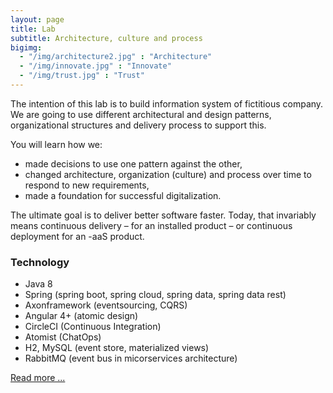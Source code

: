 ```yaml
---
layout: page
title: Lab
subtitle: Architecture, culture and process
bigimg:
  - "/img/architecture2.jpg" : "Architecture"
  - "/img/innovate.jpg" : "Innovate"
  - "/img/trust.jpg" : "Trust"
---
```


The intention of this lab is to build information system of fictitious company. We are going to use different architectural and design patterns, organizational structures and delivery process to support this.

You will learn how we:

- made decisions to use one pattern against the other,
- changed architecture, organization (culture) and process over time to respond to new requirements,
- made a foundation for successful digitalization.

The ultimate goal is to deliver better software faster. Today, that invariably means continuous delivery – for an installed product – or continuous deployment for an -aaS product.

### Technology

- Java 8
- Spring (spring boot, spring cloud, spring data, spring data rest)
- Axonframework (eventsourcing, CQRS)
- Angular 4+ (atomic design)
- CircleCI (Continuous Integration)
- Atomist (ChatOps)
- H2, MySQL (event store, materialized views)
- RabbitMQ (event bus in micorservices architecture)



<div id="CommunityInviter"></div>
<script>
  window.CommunityInviterAsyncInit = function () {
    CommunityInviter.init({
      app_url:'idugalic',
      team_id:'idugalic'
   })
  };

  (function(d, s, id){
    var js, fjs = d.getElementsByTagName(s)[0];
    if (d.getElementById(id)) {return;}
    js = d.createElement(s); js.id = id;
    js.src = "https://communityinviter.com/js/communityinviter.js";
    fjs.parentNode.insertBefore(js, fjs);
  }(document, 'script', 'Community_Inviter'));
</script>

[Read more ...](https://www.gitbook.com/read/book/ivans-innovation-lab/my-company)

